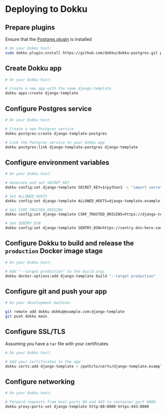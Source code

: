 # Deploying to Dokku

## Prepare plugins

Ensure that the [Postgres plugin](https://github.com/dokku/dokku-postgres) is installed

```bash
# On your Dokku host:
sudo dokku plugin:install https://github.com/dokku/dokku-postgres.git postgres
```

## Create Dokku app

```bash
# On your Dokku host:

# Create a new app with the name django-template
dokku apps:create django-template
```

## Configure Postgres service

```bash
# On your Dokku host:

# Create a new Postgres service
dokku postgres:create django-template-postgres

# Link the Postgres service to your Dokku app
dokku postgres:link django-template-postgres django-template
```

## Configure environment variables

```bash
# On your Dokku host:

# Generate and set SECRET_KEY
dokku config:set django-template SECRET_KEY=$(python3 -c "import secrets; print(''.join(secrets.choice([chr(i) for i in range(0x21, 0x7F)]) for i in range(60)));")

# Set ALLOWED_HOSTS
dokku config:set django-template ALLOWED_HOSTS=django-template.example.com

# Set CSRF_TRUSTED_ORIGINS
dokku config:set django-template CSRF_TRUSTED_ORIGINS=https://django-template.example.com

# Set SENTRY_DSN
dokku config:set django-template SENTRY_DSN=https://sentry-dsn-here.com/
```

## Configure Dokku to build and release the `production` Docker image stage

```bash
# On your Dokku host:

# Add "--target production" to the build args
dokku docker-options:add django-template build "--target production"
```

## Configure git and push your app

```bash
# On your development machine:

git remote add dokku dokku@example.com:django-template
git push dokku main
```

## Configure SSL/TLS

Assuming you have a `tar` file with your certificates

```bash
# On your Dokku host:

# Add your certificates to the app
dokku certs:add django-template < /path/to/certs/django-template.example.com.tar
```

## Configure networking

```bash
# On your Dokku host:

# Forward requests from host ports 80 and 443 to container port 8000
dokku proxy:ports-set django-template http:80:8000 https:443:8000
```
